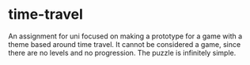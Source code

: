 # time-travel

An assignment for uni focused on making a prototype for a game with a theme based around time travel.
It cannot be considered a game, since there are no levels and no progression. The puzzle is infinitely
simple.
